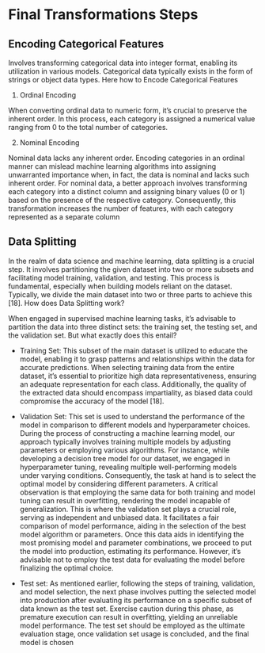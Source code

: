 # Final Transformations Steps

## Encoding Categorical Features

Involves transforming categorical data into integer format, enabling its utilization in various models. Categorical data typically exists in the form of strings or object data types. Here how to Encode Categorical Features

1. Ordinal Encoding

When converting ordinal data to numeric form, it’s crucial to preserve the inherent order. In this process, each category is assigned a numerical value ranging from 0 to the total number of categories. 

2. Nominal Encoding

Nominal data lacks any inherent order. Encoding categories in an ordinal manner can mislead machine learning algorithms into assigning unwarranted importance when, in fact, the data is nominal and lacks such inherent order. For nominal data, a better approach involves transforming each category into a distinct column and assigning binary values (0 or 1) based on the presence of the respective category. Consequently, this transformation increases the number of features, with each category represented as a separate column

## Data Splitting

In the realm of data science and machine learning, data splitting is a crucial step. It involves partitioning the given dataset into two or more subsets and facilitating model training, validation, and testing. This process is fundamental, especially when building models reliant on the dataset. Typically, we divide the main dataset into two or three parts to achieve this [18].
How does Data Splitting work?

When engaged in supervised machine learning tasks, it’s advisable to partition the data into three distinct sets: the training set, the testing set, and the validation set. But what exactly does this entail?

- Training Set: This subset of the main dataset is utilized to educate the model, enabling it to grasp patterns and relationships within the data for accurate predictions. When selecting training data from the entire dataset, it’s essential to prioritize high data representativeness, ensuring an adequate representation for each class. Additionally, the quality of the extracted data should encompass impartiality, as biased data could compromise the accuracy of the model [18].

- Validation Set: This set is used to understand the performance of the model in comparison to different models and hyperparameter choices. During the process of constructing a machine learning model, our approach typically involves training multiple models by adjusting parameters or employing various algorithms. For instance, while developing a decision tree model for our dataset, we engaged in hyperparameter tuning, revealing multiple well-performing models under varying conditions. Consequently, the task at hand is to select the optimal model by considering different parameters. A critical observation is that employing the same data for both training and model tuning can result in overfitting, rendering the model incapable of generalization. This is where the validation set plays a crucial role, serving as independent and unbiased data. It facilitates a fair comparison of model performance, aiding in the selection of the best model algorithm or parameters. Once this data aids in identifying the most promising model and parameter combinations, we proceed to put the model into production, estimating its performance. However, it’s advisable not to employ the test data for evaluating the model before finalizing the optimal choice.

- Test set: As mentioned earlier, following the steps of training, validation, and model selection, the next phase involves putting the selected model into production after evaluating its performance on a specific subset of data known as the test set. Exercise caution during this phase, as premature execution can result in overfitting, yielding an unreliable model performance. The test set should be employed as the ultimate evaluation stage, once validation set usage is concluded, and the final model is chosen